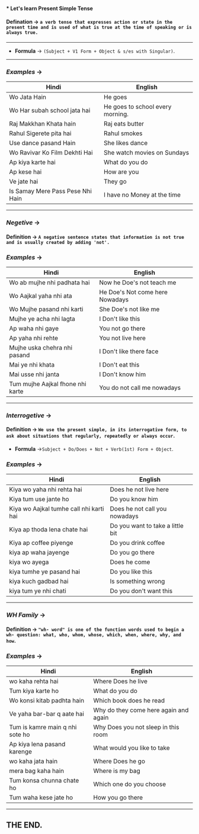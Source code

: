 #### * __Let's learn Present Simple Tense__
 
 #### Defination -> `a verb tense that expresses action or state in the present time and is used of what is true at the time of speaking or is always true.`
 ___
* __Formula__ -> `(Subject + V1 Form + Object & s/es with Singular)`.
___
### _Examples_ ->
| Hindi | English |
| ---   | ---     |    
| Wo Jata Hain | He goes | 
| Wo Har subah school jata hai | He goes to school every morning.|
| Raj Makkhan Khata hain | Raj eats butter|
| Rahul Sigerete pita hai | Rahul smokes|
| Use dance pasand Hain | She likes dance
| Wo Ravivar Ko Film Dekhti Hai | She watch movies on Sundays|
| Ap kiya karte hai | What do you do|
| Ap kese hai | How are you|
| Ve jate hai | They go|
| Is Samay Mere Pass Pese Nhi Hain| I have no Money at the time|
___
### _Negetive_ ->
#### Definition -> `A negative sentence states that information is not true and is usually created by adding 'not'.`
### _Examples_ ->
| Hindi| English |
| ---   | ---     |
| Wo ab mujhe nhi padhata hai | Now he Doe's not teach me|
| Wo Aajkal yaha nhi ata | He Doe's Not come here Nowadays|
| Wo Mujhe pasand nhi karti | She Doe's not like me
| Mujhe ye acha nhi lagta | I Don't like this|
| Ap waha nhi gaye | You not go there|
| Ap yaha nhi rehte | You not live here|
| Mujhe uska chehra nhi pasand | I Don't like there face|
| Mai ye nhi khata | I Don't eat this|
| Mai usse nhi janta | I Don't know him|
| Tum mujhe Aajkal fhone nhi karte | You do not call me nowadays|
___
### _Interrogetive_ ->
#### Definition -> `We use the present simple, in its interrogative form, to ask about situations that regularly, repeatedly or always occur`.
* __Formula__  ->`Subject + Do/Does + Not + Verb(1st) Form + Object`.
### _Examples_ ->
| Hindi | English |
| ---   | ---     |
| Kiya wo yaha nhi rehta hai | Does he not live here|
| Kiya tum use jante ho | Do you know him|
| Kiya wo Aajkal tumhe call nhi karti hai | Does he not call you nowadays|
|Kiya ap thoda lena chate hai| Do you want to take a little bit|
| Kiya ap coffee piyenge |Do you drink coffee|
|kiya ap waha jayenge|Do you go there|
|kiya wo ayega|Does he come|
|kiya tumhe ye pasand hai |Do you like this|
|kiya kuch gadbad hai|Is something wrong|
|kiya tum ye nhi chati|Do you don't want this|
___
### _WH Family_ ->

#### Definition -> `"wh- word" is one of the function words used to begin a wh- question: what, who, whom, whose, which, when, where, why, and how`.

### _Examples_ ->

| Hindi | English |
| ---   | ---     |
| wo kaha rehta hai | Where Does he live |
| Tum kiya karte ho | What do you do |
| Wo konsi kitab padhta hain | Which book does he read |
| Ve yaha bar-bar q aate hai | Why do they come here again and again|
| Tum is kamre main q nhi sote ho | Why Does you not sleep in this room|
|Ap kiya lena pasand karenge|What would you like to take
|wo kaha jata hain|Where Does he go|
|mera bag kaha hain|Where is my bag|
|Tum konsa chunna chate ho|Which one do you choose|
|Tum waha kese jate ho|How you go there|
___
## THE END.
